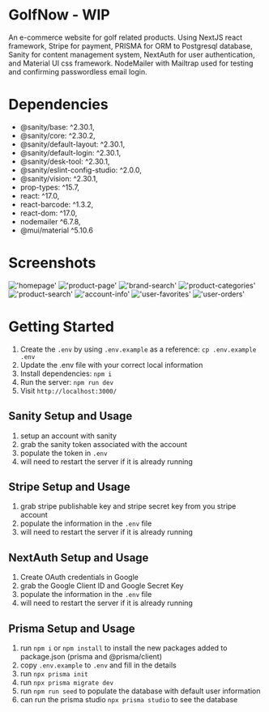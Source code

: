 # GolfNow - WIP

An e-commerce website for golf related products. Using NextJS react framework, Stripe for payment, PRISMA for ORM to Postgresql database, Sanity for content management system, NextAuth for user authentication, and Material UI css framework. NodeMailer with Mailtrap used for testing and confirming passwordless email login.

# Dependencies

- @sanity/base: ^2.30.1,
- @sanity/core: ^2.30.2,
- @sanity/default-layout: ^2.30.1,
- @sanity/default-login: ^2.30.1,
- @sanity/desk-tool: ^2.30.1,
- @sanity/eslint-config-studio: ^2.0.0,
- @sanity/vision: ^2.30.1,
- prop-types: ^15.7,
- react: ^17.0,
- react-barcode: ^1.3.2,
- react-dom: ^17.0,
- nodemailer ^6.7.8,
- @mui/material ^5.10.6

# Screenshots

!['homepage'](doc/1-homepage.png)
!['product-page'](doc/2-productPage.png)
!['brand-search'](doc/3-brandSearch.png)
!['product-categories'](doc/4-productCategories.png)
!['product-search'](doc/5-productSearch.png)
!['account-info'](doc/6-accountInfoPage.png)
!['user-favorites'](doc/7-userFavoritesPage.png)
!['user-orders'](doc/8-userOrderPage.png)

# Getting Started

1. Create the `.env` by using `.env.example` as a reference: `cp .env.example .env`
2. Update the .env file with your correct local information
3. Install dependencies: `npm i`
4. Run the server: `npm run dev`
5. Visit `http://localhost:3000/`

## Sanity Setup and Usage

1. setup an account with sanity
2. grab the sanity token associated with the account
3. populate the token in `.env`
4. will need to restart the server if it is already running

## Stripe Setup and Usage

1. grab stripe publishable key and stripe secret key from you stripe account
2. populate the information in the `.env` file
3. will need to restart the server if it is already running

## NextAuth Setup and Usage

1. Create OAuth credentials in Google
2. grab the Google Client ID and Google Secret Key
3. populate the information in the `.env` file
4. will need to restart the server if it is already running

## Prisma Setup and Usage

1. run `npm i` or `npm install` to install the new packages added to package.json (prisma and @prisma/client)
2. copy `.env.example` to `.env` and fill in the details
3. run `npx prisma init`
4. run `npx prisma migrate dev`
5. run `npm run seed` to populate the database with default user information
6. can run the prisma studio `npx prisma studio` to see the database
